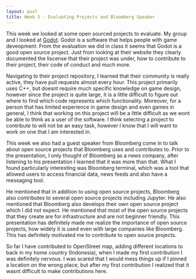 ```yaml
---
layout: post
title: Week 5 - Evaluating Projects and Bloomberg Speaker
---
```


This week we looked at some open sourced projects to evaluate. My group and I looked at [Godot](https://github.com/godotengine/godot). Godot is a software that helps
people with game deveopment. From the evaluation we did in class it seems that Godot is a good open source project. Just from 
looking at their website they clearly documented the liscense that their project was under, how to contribute to their project, 
their code of conduct and much more. 

Navigating to their project repository, I learned that their community is really active, they have pull requests almost every 
hour. This project primarily uses C++, but doesnt require much specific knowledge on game design, however since the project 
is quite large, it is a little difficult to figure out where to find which code represents which functionality. Moreover, 
for a person that has limited experience in game design and even games in general, I think that working on this project will be 
a little difficult as we wont be able to think as a user of the software. I think selecting a project to contribute to will
not be an easy task, however I know that I will want to work on one that I am interested in. 

This week we also had a guest speaker from Bloomberg come in to talk about open source projects that Bloomberg uses and contributes
to. Prior to the presentation, I only thought of Bloomberg as a news company, after listening to his presentation I learned that
it was more than that. What I found particularly interesting was Bloomberg terminal, which was a tool that allowed users to 
access financial data, news feeds and also have a messaging tool. 

He mentioned that in addition to using open source projects, Bloomberg also contributes to several open source projects including
Jupyter. He also mentioned that Bloomberg also develops their own open source project which I did not expect. He mentioned that
most of the open source projects that they create are for infrastructure and are not beginner friendly. This presentation 
has definitely made me realize the importance of open source projects, how widely it is used even with large companies like 
Bloomberg. This has definitely motivated me to contribute to open source projects. 

So far I have contributed to OpenStreet map, adding different locations to back in my home country (Indonesia), when I made my
first contribution I was definitely nervous. I was scared that I would mess things up if I pinned a location on the wrong place, 
but after my first contribution I realized that it wasnt difficult to make contributions here. 


